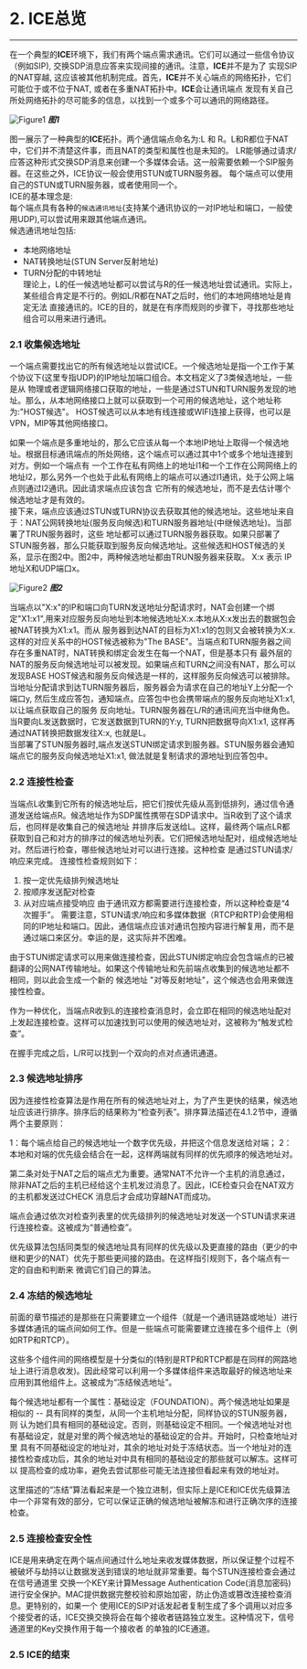 ﻿# 2. ICE总览
------
在一个典型的**ICE**环境下，我们有两个端点需求通讯。它们可以通过一些信令协议（例如SIP), 交换SDP消息应答来实现间接的通讯。注意，**ICE**并不是为了
实现SIP的NAT穿越, 这应该被其他机制完成。首先，**ICE**并不关心端点的网络拓扑，它们可能位于或不位于NAT, 或者在多重NAT拓扑中。**ICE**会让通讯端点
发现有关自己所处网络拓扑的尽可能多的信息，以找到一个或多个可以通讯的网络路径。

![Figure1](https://github.com/dryad60/RFC5254_Translate/blob/master/images/Figure1.png?raw=true) ***图1***  

图一展示了一种典型的**ICE**拓扑。两个通信端点命名为:L 和 R。L和R都位于NAT中，它们并不清楚这件事，而且NAT的类型和属性也是未知的。
LR能够通过请求/应答这种形式交换SDP消息来创建一个多媒体会话。这一般需要依赖一个SIP服务器。在这些之外，ICE协议一般会使用STUN或TURN服务器。
每个端点可以使用自己的STUN或TURN服务器，或者使用同一个。  
ICE的基本理念是:  
每个端点具有各种的`候选通讯地址`(支持某个通讯协议的一对IP地址和端口，一般使用UDP),可以尝试用来跟其他端点通讯。  
候选通讯地址包括:  
+ 本地网络地址
+ NAT转换地址(STUN Server反射地址)
+ TURN分配的中转地址  
理论上，L的任一候选地址都可以尝试与R的任一候选地址尝试通讯。实际上，某些组合肯定是不行的。例如L/R都在NAT之后时，他们的本地网络地址是肯定无法
直接通讯的。ICE的目的，就是在有序而规则的步骤下，寻找那些地址组合可以用来进行通讯。


### 2.1 收集候选地址  
  
一个端点需要找出它的所有候选地址以尝试ICE。一个候选地址是指一个工作于某个协议下(这里专指UDP)的IP地址加端口组合。本文档定义了3类候选地址，一些是从
物理或者逻辑网络接口获取的地址，一些是通过STUN和TURN服务发现的地址。那么，从本地网络接口上就可以获取到一个可用的候选地址，这个地址称为:"HOST候选"。
HOST候选可以从本地有线连接或WIFI连接上获得，也可以是VPN，MIP等其他网络接口。  

如果一个端点是多重地址的，那么它应该从每一个本地IP地址上取得一个候选地址。根据目标通讯端点的所处网络，这个端点可以通过其中1个或多个地址连接到对方。例如一个端点有
一个工作在私有网络上的地址I1和一个工作在公网网络上的地址I2，那么另外一个也处于此私有网络上的端点可以通过I1通讯，处于公网上端点则通过I2通讯。因此请求端点应该包含
它所有的候选地址，而不是去估计哪个候选地址才是有效的。  
接下来，端点应该通过STUN或TURN协议去获取其他的候选地址。这些地址来自于：NAT公网转换地址(服务反向候选)和TURN服务器地址(中继候选地址)。当部署了TRUN服务器时，这些
地址都可以通过TURN服务器获取。如果只部署了STUN服务器，那么只能获取到服务反向候选地址。这些候选和HOST候选的关系，显示在图2中。图2中，两种候选地址都由TRUN服务器来获取。
X:x 表示 IP地址X和UDP端口x。  

![Figure2](https://github.com/dryad60/RFC5254_Translate/blob/master/images/Figure2.png?raw=true) ***图2***  

当端点以"X:x"的IP和端口向TURN发送地址分配请求时，NAT会创建一个绑定"X1:x1",用来对应服务反向地址到本地候选地址X:x.本地从X:x发出去的数据包会被NAT转换为X1:x1。而从
服务器到达NAT的目标为X1:x1的包则又会被转换为X:x.这样的对应关系中的HOST候选被称为"The BASE"。当端点和TURN服务器之间存在多重NAT时，NAT转换和绑定会发生在每一个NAT，但是基本只有
最外层的NAT的服务反向候选地址可以被发现。如果端点和TURN之间没有NAT，那么可以发现BASE HOST候选和服务反向候选是一样的，这样服务反向候选可以被排除。  
当地址分配请求到达TURN服务器后，服务器会为请求在自己的地址Y上分配一个端口y, 然后生成应答包，通知端点。应答包中也会携带端点的服务反向地址X1:x1,以让端点获取自己的服务
反向地址。TURN服务器在L/R的通讯间充当中继角色。当R要向L发送数据时，它发送数据到TURN的Y:y, TURN把数据导向X1:x1, 这样再通过NAT转换把数据发往X:x, 也就是L。  
当部署了STUN服务器时,端点发送STUN绑定请求到服务器。STUN服务器会通知端点它的服务反向候选地址X1:x1, 做法就是复制请求的源地址到应答包中。


### 2.2 连接性检查

当端点L收集到它所有的候选地址后，把它们按优先级从高到低排列，通过信令通道发送给端点R。候选地址作为SDP属性携带在SDP请求中。当R收到了这个请求后，也同样是收集自己的候选地址
并排序后发送给L。这样，最终两个端点LR都获取到自己和对方的排序过的候选地址列表。它们把候选地址配对，组成候选地址对。然后进行检查，哪些候选地址对可以进行连接。这种检查
是通过STUN请求/响应来完成。
连接性检查规则如下：
1. 按一定优先级排列候选地址
2. 按顺序发送配对检查
3. 从对应端点接受响应
由于通讯双方都需要进行连接检查，所以这种检查是“4次握手”。
需要注意，STUN请求/响应和多媒体数据（RTCP和RTP)会使用相同的IP地址和端口。因此，通信端点应该对通讯包按内容进行解复用，而不是通过端口来区分。幸运的是，这实际并不困难。

由于STUN绑定请求可以用来做连接检查，因此STUN绑定响应会包含端点的已被翻译的公网NAT传输地址。如果这个传输地址和先前端点收集到的候选地址都不相同，则以此会生成一个新的
候选地址 "对等反射地址"，这个候选也会用来做连接性检查。

作为一种优化，当端点R收到L的连接检查消息时，会立即在相同的候选地址配对上发起连接检查。这样可以加速找到可以使用的候选地址对，这被称为“触发式检查”。

在握手完成之后，L/R可以找到一个双向的点对点通讯通道。

### 2.3 候选地址排序

因为连接性检查算法是作用在所有的候选地址对上，为了产生更快的结果，候选地址应该进行排序。排序后的结果称为“检查列表”。排序算法描述在4.1.2节中，遵循两个主要原则：

1：每个端点给自己的候选地址一个数字优先级，并把这个信息发送给对端；
2：本地和对端的优先级会结合在一起，这样两端就有同样的优先顺序的候选地址对。

第二条对处于NAT之后的端点尤为重要。通常NAT不允许一个主机的消息通过，除非NAT之后的主机已经给这个主机发过消息了。因此，ICE检查只会在NAT双方的主机都发送过CHECK
消息后才会成功穿越NAT而成功。

端点会通过依次对检查列表里的优先级排列的候选地址对发送一个STUN请求来进行连接检查。这被成为“普通检查”。

优先级算法包括同类型的候选地址具有同样的优先级以及更直接的路由（更少的中继和更少的NAT）优先于那些更间接的路由。在这样指引规则下，各个端点有一定的自由和判断来
微调它们自己的算法。

### 2.4 冻结的候选地址

前面的章节描述的是那些在只需要建立一个组件（就是一个通讯链路或地址）进行多媒体通讯的端点间如何工作。但是一些端点可能需要建立连接在多个组件上（例如RTP和RTCP）。

这些多个组件间的网络模型是十分类似的(特别是RTP和RTCP都是在同样的网路地址上进行消息收发)。因此经常可以利用一个多媒体组件来选取最好的候选地址来
应用到其他组件上。这被成为“冻结候选地址”。

每个候选地址都有一个属性：基础设定（FOUNDATION）。两个候选地址如果是相似的 -- 具有同样的类型，从同一个主机地址分配，同样协议的STUN服务器，则
认为她们具有相同的基础设定。否则，则基础设定不相同。一个候选地址对也有基础设定，就是对里的两个候选地址的基础设定的合并。开始时，只检查地址对里
具有不同基础设定的地址对，其余的地址对处于冻结状态。当一个地址对的连接性检查成功后，其余的地址对中具有相同的基础设定的那些就可以解冻。这样可以
提高检查的成功率，避免去尝试那些可能无法连接但看起来有效的地址对。

这里描述的“冻结”算法看起来是一个独立进制，但实际上是ICE和ICE优先级算法中一个非常有效的部分，它可以保证正确的候选地址被解冻和进行正确次序的连接检查。

### 2.5 连接检查安全性

ICE是用来确定在两个端点间通过什么地址来收发媒体数据，所以保证整个过程不被破坏与劫持以让数据发送到错误的地址就非常重要。每个STUN连接检查会通过在信号通道里
交换一个KEY来计算Message Authentication Code(消息加密码)进行安全保护。MAC提供数据完整校验和原始加密，防止伪造或篡改连接检查消息。更特别的，如果一个
使用ICE的SIP对话发起者复制生成了多个调用以对应多个接受者的话，ICE交换交换将会在每个接收者链路独立发生。这种情况下，信号通道里的Key交换作用于每一个接收者
的单独的ICE通道。

### 2.5 ICE的结束















